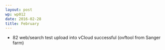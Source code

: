 ```yaml
---
layout: post
wp: wp012
date: 2016-02-28
title: February
---
```


- 82 web/search test upload into vCloud successful (ovftool from Sanger farm)


